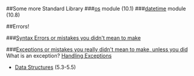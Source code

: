 ##Some more Standard Library
###[os](http://docs.python.org/2/tutorial/stdlib.html#operating-system-interface) module (10.1)
###[datetime](http://docs.python.org/2/tutorial/stdlib.html#dates-and-times) module (10.8)

##Errors!  
  
###[Syntax Errors or mistakes you didn't mean to make](http://docs.python.org/2/tutorial/errors.html#syntax-errors)
  
###[Exceptions or mistakes you really didn't mean to make, unless you did](http://docs.python.org/2/tutorial/errors.html#exceptions)
What is an exception?
[Handling Exceptions](http://docs.python.org/2/tutorial/errors.html#handling-exceptions)


  * [Data Structures](http://docs.python.org/2/tutorial/datastructures.html#tuples-and-sequences) (5.3-5.5)
